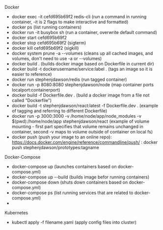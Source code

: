 Docker 
- docker exec -it cefd695b69f2 redis-cli (run a command in running container, -it is 2 flags to make interactive and formatted)
- docker ps (list running containers)
- docker run -it busybox sh (run a container, overwrite default command)
- docker start cefd695b69f2
- docker stop cefd695b69f2 (sigterm)
- docker kill cefd695b69f2 (sigkill)
- docker system prune -a --volumes (cleans up all cached images, and volumes, don't need to use -a or --volumes)
- docker build . (builds docker image based on Dockerfile in current dir)
- docker build -t dockerusername/service:label . (tags an image so it is easier to reference)
- docker run stephenjdawson/redis (run tagged container)
- docker run -p 8080:8080 stephenjdawson/node (map container ports localport:containerport)
- docker build -f Dockerfile.dev . (build a docker image from a file not called "Dockerfile")
- docker build -t stephenjdawson/react:latest -f Dockerfile.dev . (example of tagging and referring to different Dockerfile)
- docker run -p 3000:3000 -v /home/node/app/node_modules -v $(pwd):/home/node/app stephenjdawson/react (example of volume mounting - first part specifies that volume remains unchanged in container, second -v maps to volume outside of container on local fs)
- docker push (push your image to an online repo): https://docs.docker.com/engine/reference/commandline/push/ : docker push stephenjdawson/prototypes:tagname


Docker-Compose
- docker-compose up (launches containers based on docker-compose.yml)
- docker-compose up --build (builds image befor running containers)
- docker-compose down (shuts down containers based on docker-compose.yml)
- docker-compose ps (list running services that are related to docker-compose.yml)
- 

Kubernetes
- kubectl apply -f filename.yaml (apply config files into cluster)